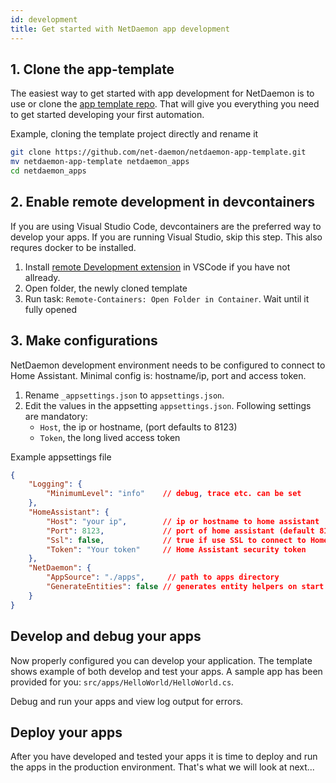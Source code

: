 ```yaml
---
id: development
title: Get started with NetDaemon app development
---
```


## 1. Clone the app-template
The easiest way to get started with app development for NetDaemon is to use or clone the [app template repo](https://github.com/net-daemon/netdaemon-app-template). That will give you everything you need to get started developing your first automation.

Example, cloning the template project directly and rename it
```bash
git clone https://github.com/net-daemon/netdaemon-app-template.git
mv netdaemon-app-template netdaemon_apps
cd netdaemon_apps
```
## 2. Enable remote development in devcontainers
If you are using Visual Studio Code, devcontainers are the preferred way to develop your apps. If you are running Visual Studio, skip this step. This also requres docker to be installed.

1. Install [remote Development extension](https://marketplace.visualstudio.com/items?itemName=ms-vscode-remote.vscode-remote-extensionpack) in VSCode if you have not allready.
2. Open folder, the newly cloned template
3. Run task: `Remote-Containers: Open Folder in Container`. Wait until it fully opened 

## 3. Make configurations
NetDaemon development environment needs to be configured to connect to Home Assistant.  Minimal config is: hostname/ip, port and access token. 

1. Rename `_appsettings.json` to `appsettings.json`. 
2. Edit the values in the appsetting `appsettings.json`. Following settings are mandatory:
    - `Host`, the ip or hostname, (port defaults to 8123)
    - `Token`, the long lived access token

Example appsettings file
```json
{
    "Logging": {
        "MinimumLevel": "info"    // debug, trace etc. can be set
    },
    "HomeAssistant": {
        "Host": "your ip",        // ip or hostname to home assistant 
        "Port": 8123,             // port of home assistant (default 8123)
        "Ssl": false,             // true if use SSL to connect to Home Assistant
        "Token": "Your token"     // Home Assistant security token
    },
    "NetDaemon": {
        "AppSource": "./apps",     // path to apps directory
        "GenerateEntities": false // generates entity helpers on start
    }
}
```

## Develop and debug your apps
Now properly configured you can develop your application. The template shows example of both develop and test your apps. A sample app has been provided for you: `src/apps/HelloWorld/HelloWorld.cs`.

Debug and run your apps and view log output for errors.

## Deploy your apps

After you have developed and tested your apps it is time to deploy and run the apps in the production environment. That's what we will look at next...


